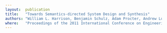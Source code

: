 ```yaml
---
layout:  publication
title:   "Towards Semantics-directed System Design and Synthesis"
authors: "William L. Harrison, Benjamin Schulz, Adam Procter, Andrew Lukefahr, and Gerard Allwein"
where:   "Proceedings of the 2011 International Conference on Engineering of Reconfigurable Systems and Algorithms (ERSA'11), Las Vegas, July 2011. Invited paper"
---
```

